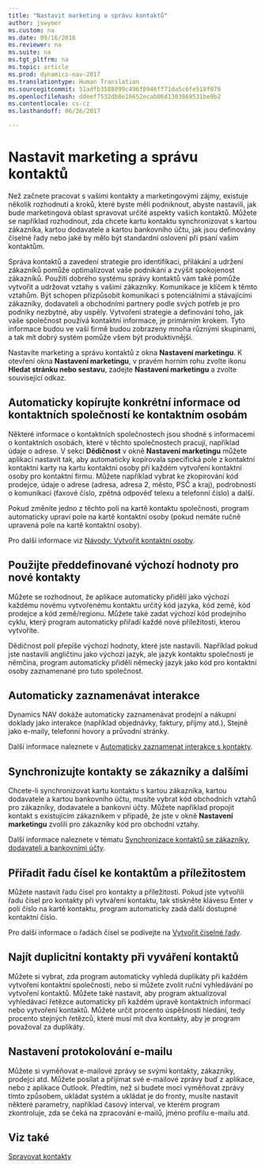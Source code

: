 ```yaml
---
title: "Nastavit marketing a správu kontaktů"
author: jswymer
ms.custom: na
ms.date: 09/16/2016
ms.reviewer: na
ms.suite: na
ms.tgt_pltfrm: na
ms.topic: article
ms.prod: dynamics-nav-2017
ms.translationtype: Human Translation
ms.sourcegitcommit: 51adfb3588099c496f0946ff71da5c6fe518f070
ms.openlocfilehash: ddeef7532db8e16652ecab06d1303869531be9b2
ms.contentlocale: cs-cz
ms.lasthandoff: 06/26/2017

---
```

# <a name="set-up-marketing-and-contact-management"></a>Nastavit marketing a správu kontaktů
Než začnete pracovat s vašimi kontakty a marketingovými zájmy, existuje několik rozhodnutí a kroků, které byste měli podniknout, abyste nastavili, jak bude marketingová oblast spravovat určité aspekty vašich kontaktů. Můžete se například rozhodnout, zda chcete kartu kontaktu synchronizovat s kartou zákazníka, kartou dodavatele a kartou bankovního účtu, jak jsou definovány číselné řady nebo jaké by mělo být standardní oslovení při psaní vašim kontaktům.

Správa kontaktů a zavedení strategie pro identifikaci, přilákání a udržení zákazníků pomůže optimalizovat vaše podnikání a zvýšit spokojenost zákazníků. Použití dobrého systému správy kontaktů vám také pomůže vytvořit a udržovat vztahy s vašimi zákazníky. Komunikace je klíčem k těmto vztahům. Být schopen přizpůsobit komunikaci s potenciálními a stávajícími zákazníky, dodavateli a obchodními partnery podle svých potřeb je pro podniky nezbytné, aby uspěly. Vytvoření strategie a definování toho, jak vaše společnost používá kontaktní informace, je primárním krokem. Tyto informace budou ve vaší firmě budou zobrazeny mnoha různými skupinami, a tak mít dobrý systém pomůže všem být produktivnější.

Nastavíte marketing a správu kontaktů z okna **Nastavení marketingu**. K otevření okna **Nastavení marketingu**, v pravém horním rohu zvolte ikonu **Hledat stránku nebo sestavu**, zadejte **Nastavení marketingu** a zvolte související odkaz.

## <a name="automatically-copy-specific-information-from-the-contact-companies-to-the-contact-persons"></a>Automaticky kopírujte konkrétní informace od kontaktních společností ke kontaktním osobám
Některé informace o kontaktních společnostech jsou shodné s informacemi o kontaktních osobách, které v těchto společnostech pracují, například údaje o adrese. V sekci **Dědičnost** v okně **Nastavení marketingu** můžete aplikaci nastavit tak, aby automaticky kopírovala specifická pole z kontaktní kontaktní karty na kartu kontaktní osoby při každém vytvoření kontaktní osoby pro kontaktní firmu. Můžete například vybrat ke zkopírování kód prodejce, údaje o adrese (adresa, adresa 2, město, PSČ a kraj), podrobnosti o komunikaci (faxové číslo, zpětná odpověď telexu a telefonní číslo) a další.

Pokud změníte jedno z těchto polí na kartě kontaktu společnosti, program automaticky upraví pole na kartě kontaktní osoby (pokud nemáte ručně upravená pole na kartě kontaktní osoby).

Pro další informace viz [Návody: Vytvořit kontaktní osoby](marketing-how-create-contact-persons.md).

## <a name="use-predefined-defaults-on-new-contacts"></a>Použijte předdefinované výchozí hodnoty pro nové kontakty
Můžete se rozhodnout, že aplikace automaticky přidělí jako výchozí každému novému vytvořenému kontaktu určitý kód jazyka, kód země, kód prodejce a kód země/regionu. Můžete také zadat výchozí kód prodejního cyklu, který program automaticky přiřadí každé nové příležitosti, kterou vytvoříte.

Dědičnost polí přepíše výchozí hodnoty, které jste nastavili. Například pokud jste nastavili angličtinu jako výchozí jazyk, ale jazyk kontaktu společnosti je němčina, program automaticky přidělí německý jazyk jako kód pro kontaktní osoby zaznamenané pro tuto společnost.

<!--You can also setup a default salutation that the program automatically assigns to your contacts. You can use these salutations in your interaction template attachments (for example, Microsoft Word documents). When setting up a default salutation, you can enter a salutation text and a salutation format. For example, if the salutation text is Dear, and the salutation format is Salutation Text + Title + Name, the program will automatically enter Dear Mr. John Smith as a salutation for a contact called John Smith.-->

## <a name="automatically-record-interactions"></a>Automaticky zaznamenávat interakce
Dynamics NAV dokáže automaticky zaznamenávat prodejní a nákupní doklady jako interakce (například objednávky, faktury, příjmy atd.), Stejně jako e-maily, telefonní hovory a průvodní stránky.

Další informace naleznete v [Automaticky zaznamenat interakce s kontakty](marketing-auto-record-interactions.md).

## <a name="synchronize-contacts-with-customers-and-more"></a>Synchronizujte kontakty se zákazníky a dalšími
Chcete-li synchronizovat kartu kontaktu s kartou zákazníka, kartou dodavatele a kartou bankovního účtu, musíte vybrat kód obchodních vztahů pro zákazníky, dodavatele a bankovní účty. Můžete například propojit kontakt s existujícím zákazníkem v případě, že jste v okně **Nastavení marketingu** zvolili pro zákazníky kód pro obchodní vztahy.

Další informace naleznete v tématu [Synchronizace kontaktů se zákazníky, dodavateli a bankovními účty](marketing-synchronize-contacts-customers-vendors-bank-accounts.md).

## <a name="assign-a-number-series-to-contacts-and-opportunities"></a>Přiřadit řadu čísel ke kontaktům a příležitostem
Můžete nastavit řadu čísel pro kontakty a příležitosti. Pokud jste vytvořili řadu čísel pro kontakty při vytváření kontaktu, tak stiskněte klávesu Enter v poli číslo na kartě kontaktu, program automaticky zadá další dostupné kontaktní číslo.

Pro další informace o řadách čísel se podívejte na [Vytvořit číselné řady](ui-create-number-series.md).

## <a name="search-for-duplicate-contacts-when-contacts-are-created"></a>Najít duplicitní kontakty při vyváření kontaktů
Můžete si vybrat, zda program automaticky vyhledá duplikáty při každém vytvoření kontaktní společnosti, nebo si můžete zvolit ruční vyhledávání po vytvoření kontaktů. Můžete také nastavit, aby program aktualizoval vyhledávací řetězce automaticky při každém úpravě kontaktních informací nebo vytvoření kontaktů. Můžete určit procento úspěšnosti hledání, tedy procento stejných řetězců, které musí mít dva kontakty, aby je program považoval za duplikáty.

## <a name="set-up-email-logging"></a>Nastavení protokolování e-mailu
Můžete si vyměňovat e-mailové zprávy se svými kontakty, zákazníky, prodejci atd. Můžete posílat a přijímat své e-mailové zprávy buď z aplikace, nebo z aplikace Outlook. Předtím, než si budete moci vyměňovat zprávy tímto způsobem, ukládat systém a ukládat je do fronty, musíte nastavit některé parametry, například časový interval, ve kterém program zkontroluje, zda se čeká na zpracování e-mailů, jméno profilu e-mailu atd.

## <a name="see-also"></a>Viz také
[Spravovat kontakty](marketing-contacts.md)  

